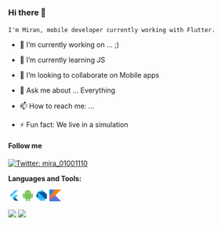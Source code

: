 ### Hi there 👋


`I'm Miran, mobile developer currently working with Flutter.`

 - 🔭 I’m currently working on ... ;)
 - 🌱 I’m currently learning JS
 - 👯 I’m looking to collaborate on Mobile apps

-  💬 Ask me about ... Everything
-  📫 How to reach me: ... 
-  ⚡ Fun fact: We live in a simulation 

#### Follow me
[![Twitter: mira_01001110](https://img.shields.io/twitter/follow/mira_01001110?style=social)](https://twitter.com/mira_01001110)

**Languages and Tools:**  

<code><img height="24" src="https://raw.githubusercontent.com/github/explore/80688e429a7d4ef2fca1e82350fe8e3517d3494d/topics/flutter/flutter.png"></code>
<code><img height="24" src="https://raw.githubusercontent.com/github/explore/80688e429a7d4ef2fca1e82350fe8e3517d3494d/topics/android/android.png"></code>
<code><img height="24" src="https://raw.githubusercontent.com/github/explore/80688e429a7d4ef2fca1e82350fe8e3517d3494d/topics/dart/dart.png"></code>
<code><img height="24" src="https://raw.githubusercontent.com/github/explore/80688e429a7d4ef2fca1e82350fe8e3517d3494d/topics/kotlin/kotlin.png"></code>

<img src="https://github-readme-stats.vercel.app/api?username=mirankm&&show_icons=true&title_color=40E0D0&icon_color=40E0D0&text_color=ffffff&bg_color=151515" width="440">

<img src="https://github-readme-stats.vercel.app/api/top-langs?username=mirankm&&show_icons=true&title_color=40E0D0&icon_color=40E0D0&text_color=ffffff&bg_color=151515&layout=compact" width="440">

